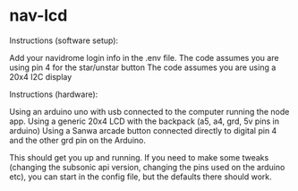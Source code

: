 # nav-lcd

Instructions (software setup):

Add your navidrome login info in the .env file.
The code assumes you are using pin 4 for the star/unstar button
The code assumes you are using a 20x4 I2C display

Instructions (hardware):

Using an arduino uno with usb connected to the computer running the node app.
Using a generic 20x4 LCD with the backpack (a5, a4, grd, 5v pins in arduino)
Using a Sanwa arcade button connected directly to digital pin 4 and the other grd pin on the Arduino.

This should get you up and running. If you need to make some tweaks (changing the subsonic api version, changing the pins used on the arduino etc), you can start in the config file, but the defaults there should work.
